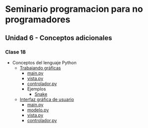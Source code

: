 # Seminario programacion para no programadores

## Unidad 6 - Conceptos adicionales
### Clase 18
* Conceptos del lenguaje Python
  * [Trabajando gráficas](turtle.ipynb)
    * [main.py](turtle/main.py)
    * [vista.py](turtle/vista.py)
    * [controlador.py](turtle/controlador.py)
    * Ejemplos
      * [Snake](turtle/snake.py)
  * [Interfaz gráfica de usuario](tkinter.ipynb)
    * [main.py](crud/main.py)
    * [modelo.py](crud/modelo.py)
    * [vista.py](crud/vista.py)
    * [controlador.py](crud/controlador.py)
